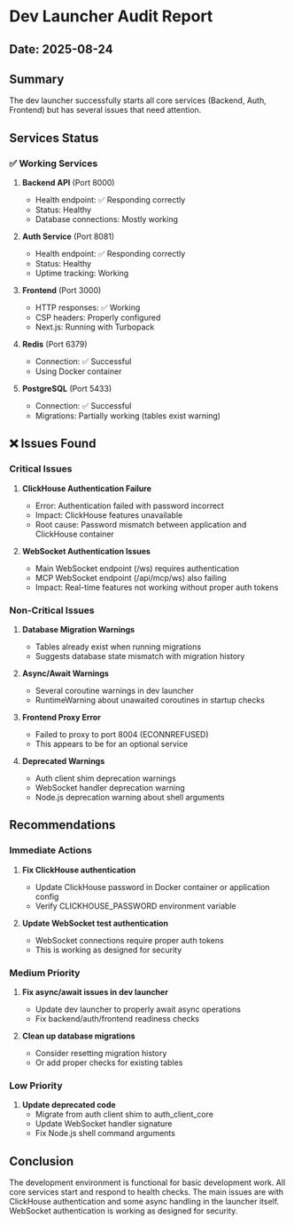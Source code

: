 # Dev Launcher Audit Report
## Date: 2025-08-24

## Summary
The dev launcher successfully starts all core services (Backend, Auth, Frontend) but has several issues that need attention.

## Services Status

### ✅ Working Services
1. **Backend API** (Port 8000)
   - Health endpoint: ✅ Responding correctly
   - Status: Healthy
   - Database connections: Mostly working

2. **Auth Service** (Port 8081)
   - Health endpoint: ✅ Responding correctly  
   - Status: Healthy
   - Uptime tracking: Working

3. **Frontend** (Port 3000)
   - HTTP responses: ✅ Working
   - CSP headers: Properly configured
   - Next.js: Running with Turbopack

4. **Redis** (Port 6379)
   - Connection: ✅ Successful
   - Using Docker container

5. **PostgreSQL** (Port 5433)
   - Connection: ✅ Successful
   - Migrations: Partially working (tables exist warning)

## ❌ Issues Found

### Critical Issues

1. **ClickHouse Authentication Failure**
   - Error: Authentication failed with password incorrect
   - Impact: ClickHouse features unavailable
   - Root cause: Password mismatch between application and ClickHouse container

2. **WebSocket Authentication Issues**
   - Main WebSocket endpoint (/ws) requires authentication
   - MCP WebSocket endpoint (/api/mcp/ws) also failing
   - Impact: Real-time features not working without proper auth tokens

### Non-Critical Issues

1. **Database Migration Warnings**
   - Tables already exist when running migrations
   - Suggests database state mismatch with migration history

2. **Async/Await Warnings**
   - Several coroutine warnings in dev launcher
   - RuntimeWarning about unawaited coroutines in startup checks

3. **Frontend Proxy Error**
   - Failed to proxy to port 8004 (ECONNREFUSED)
   - This appears to be for an optional service

4. **Deprecated Warnings**
   - Auth client shim deprecation warnings
   - WebSocket handler deprecation warning
   - Node.js deprecation warning about shell arguments

## Recommendations

### Immediate Actions
1. **Fix ClickHouse authentication**
   - Update ClickHouse password in Docker container or application config
   - Verify CLICKHOUSE_PASSWORD environment variable

2. **Update WebSocket test authentication**
   - WebSocket connections require proper auth tokens
   - This is working as designed for security

### Medium Priority
1. **Fix async/await issues in dev launcher**
   - Update dev launcher to properly await async operations
   - Fix backend/auth/frontend readiness checks

2. **Clean up database migrations**
   - Consider resetting migration history
   - Or add proper checks for existing tables

### Low Priority
1. **Update deprecated code**
   - Migrate from auth client shim to auth_client_core
   - Update WebSocket handler signature
   - Fix Node.js shell command arguments

## Conclusion
The development environment is functional for basic development work. All core services start and respond to health checks. The main issues are with ClickHouse authentication and some async handling in the launcher itself. WebSocket authentication is working as designed for security.